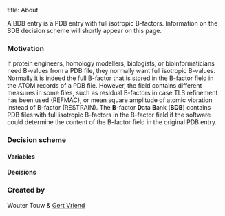 title: About

A BDB entry is a PDB entry with full isotropic B-factors. Information on the BDB decision scheme will shortly appear on this page.

### Motivation
If protein engineers, homology modellers, biologists, or bioinformaticians need
B-values from a PDB file, they normally want full isotropic B-values. Normally
it is indeed the full B-factor that is stored in the B-factor field in the ATOM
records of a PDB file. However, the field contains different measures in some
files, such as residual B-factors in case TLS refinement has been used
(REFMAC), or mean square amplitude of atomic vibration instead of B-factor
(RESTRAIN). The **B**-factor **D**ata **B**ank (**BDB**) contains PDB files
with full isotropic B-factors in the B-factor field if the software could
determine the content of the B-factor field in the original PDB entry.

### Decision scheme

#### Variables

#### Decisions

### Created by
Wouter Touw &
[Gert Vriend](http://swift.cmbi.ru.nl/gv)
